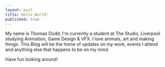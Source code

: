```yaml
---
layout: post
title: Hello World!
published: true
---
```




My name is Thomas Dodd, I'm currently a student at The Studio, Liverpool studying Animation, Game Design & VFX. I love animals, art and making things.
This Blog will be the home of updates on my work, events I attend and anything else that happens to be on my mind.

Have fun looking around!


